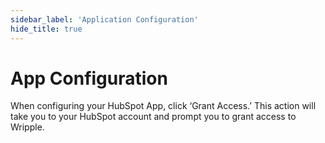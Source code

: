 ```yaml
---
sidebar_label: 'Application Configuration'
hide_title: true
---
```


# App Configuration

When configuring your HubSpot App, click ‘Grant Access.’ This action will take you to your HubSpot account and prompt you to grant access to Wripple.
